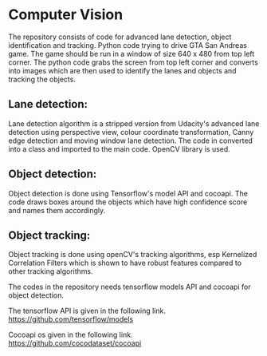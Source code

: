 # Computer Vision
The repository consists of code for advanced lane detection, object identification and tracking. Python code trying to drive GTA San Andreas game. The game should be run in a window of size 640 x 480 from top left corner. The python code grabs the screen from top left corner and converts into images which are then used to identify the lanes and objects and tracking the objects.

## Lane detection:
Lane detection algorithm is a stripped version from Udacity's advanced lane detection using perspective view, colour coordinate transformation, Canny edge detection and moving window lane detection. The code in converted into a class and imported to the main code. OpenCV library is used.

## Object detection:
Object detection is done using Tensorflow's model API and cocoapi. The code draws boxes around the objects which have high confidence score and names them accordingly.

## Object tracking:
Object tracking is done using openCV's tracking algorithms, esp Kernelized Correlation Filters which is shown to have robust features compared to other tracking algorithms.

The codes in the repository needs tensorflow models API and cocoapi for object detection.

The tensorflow API is given in the following link.
https://github.com/tensorflow/models

Cocoapi os given in the following link.
https://github.com/cocodataset/cocoapi
